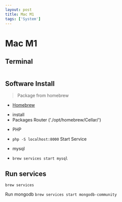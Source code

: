 ```yaml
---
layout: post
title: Mac M1
tags: ['System']
---
```


# Mac M1

## Terminal

```shell

```

## Software Install
> Package from homebrew
+ [Homebrew](Package-Details/Homebrew.md)
 - install
 - Packages Router ('./opt/homebrew/Cellar/')
+ PHP
 - `php -S localhost:8000` Start Service
+ mysql
 - `brew services start mysql`

 ## Run services
`brew services`

Run mongodb
`brew services start mongodb-community`
